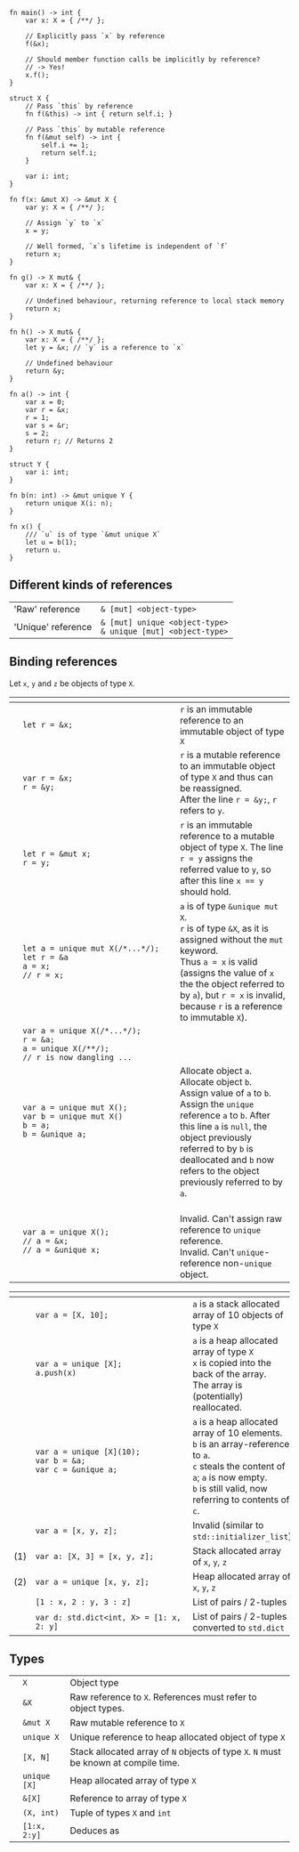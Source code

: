 
    fn main() -> int {
        var x: X = { /**/ };
     
        // Explicitly pass `x` by reference
        f(&x);
        
        // Should member function calls be implicitly by reference?
        // -> Yes!
        x.f();
    }

    struct X {
        // Pass `this` by reference
        fn f(&this) -> int { return self.i; }
        
        // Pass `this` by mutable reference
        fn f(&mut self) -> int {
            self.i += 1;
            return self.i; 
        }
        
        var i: int;
    }

    fn f(x: &mut X) -> &mut X {
        var y: X = { /**/ };
        
        // Assign `y` to `x`
        x = y;
        
        // Well formed, `x`s lifetime is independent of `f`
        return x; 
    }
    
    fn g() -> X mut& {
        var x: X = { /**/ };
                
        // Undefined behaviour, returning reference to local stack memory
        return x;  
    }
    
    fn h() -> X mut& {
        var x: X = { /**/ };
        let y = &x; // `y` is a reference to `x`
        
        // Undefined behaviour
        return &y;   
    }

    fn a() -> int {
        var x = 0;
        var r = &x;
        r = 1;
        var s = &r;
        s = 2;
        return r; // Returns 2
    }
    
    struct Y {
        var i: int;
    }
    
    fn b(n: int) -> &mut unique Y {
        return unique X(i: n);
    }
    
    fn x() {
        /// `u` is of type `&mut unique X`
        let u = b(1); 
        return u.
    }   
    
## Different kinds of references
|||
|-|-|
| 'Raw' reference    | `& [mut] <object-type>`        |
| 'Unique' reference | `& [mut] unique <object-type>` <br> `& unique [mut] <object-type>` |

                        
## Binding references
Let `x`, `y` and `z` be objects of type `X`.

| |  <div style="width:200pt"></div> ||
|-|------|-|
| | `let r = &x;`                   | `r` is an immutable reference to an immutable object of type `X` |
| | `var r = &x;`<br>`r = &y;`      | `r` is a mutable reference to an immutable object of type `X` and thus can be reassigned. <br> After the line `r = &y;`, `r` refers to `y`. |
| | `let r = &mut x;` <br> `r = y;` | `r` is an immutable reference to a mutable object of type `X`. The line `r = y` assigns the referred value to `y`, so after this line `x == y` should hold. |
| | `let a = unique mut X(/*...*/);` <br> `let r = &a` <br> `a = x;` <br> `// r = x;` | `a` is of type `&unique mut X`. <br> `r` is of type `&X`, as it is assigned without the `mut` keyword. <br> Thus `a = x` is valid (assigns the value of `x` the the object referred to by `a`), but `r = x` is invalid, because `r` is a reference to immutable `X`). |
| | `var a = unique X(/*...*/);` <br> `r = &a;` <br> `a = unique X(/**/);` <br> `// r is now dangling ...` | |
| | `var a = unique mut X();` <br> `var b = unique mut X()` <br> `b = a;` <br> `b = &unique a;` <br> &nbsp; <br> &nbsp; | Allocate object `a`. <br> Allocate object `b`. <br> Assign value of `a` to `b`. <br> Assign the `unique` reference `a` to `b`. After this line `a` is `null`, the object previously referred to by `b` is deallocated and `b` now refers to the object previously referred to by `a`.|
| |  `var a = unique X();` <br> `// a = &x;` <br> `// a = &unique x;` | <br> Invalid. Can't assign raw reference to `unique` reference. <br> Invalid. Can't `unique`-reference non-`unique` object. |
 
| | <div style="width:200pt"></div> ||
|-|-|-|
| | `var a = [X, 10];` | `a` is a stack allocated array of 10 objects of type `X` |
| | `var a = unique [X];` <br> `a.push(x)` <br> &nbsp; | `a` is a heap allocated array of type `X` <br> `x` is copied into the back of the array. <br> The array is (potentially) reallocated. |
| | `var a = unique [X](10);` <br> `var b = &a;` <br> `var c = &unique a;` <br> &nbsp; | `a` is a heap allocated array of 10 elements. <br> `b` is an array-reference to `a`. <br> `c` steals the content of `a`; `a` is now empty. <br> `b` is still valid, now referring to contents of `c`. | 
|   | `var a = [x, y, z];` | Invalid (similar to `std::initializer_list`) |
|(1)| `var a: [X, 3] = [x, y, z];` | Stack allocated array of `x`, `y`, `z` |
|(2)| `var a = unique [x, y, z];` | Heap allocated array of `x`, `y`, `z` |
|   | `[1 : x, 2 : y, 3 : z]` | List of pairs / 2-tuples |
|   | `var d: std.dict<int, X> = [1: x, 2: y]` | List of pairs / 2-tuples converted to `std.dict` |

## Types
||||
|-|-|-|
||`X`| Object type |
||`&X`| Raw reference to `X`. References must refer to object types. |
||`&mut X`| Raw mutable reference to `X` |
||`unique X`| Unique reference to heap allocated object of type `X` |
||`[X, N]`| Stack allocated array of `N` objects of type `X`. `N` must be known at compile time. |
||`unique [X]`| Heap allocated array of type `X` |
||`&[X]`| Reference to array of type `X` |
|| `(X, int)` | Tuple of types `X` and `int` |
|| `[1:x, 2:y]` | Deduces as  |
